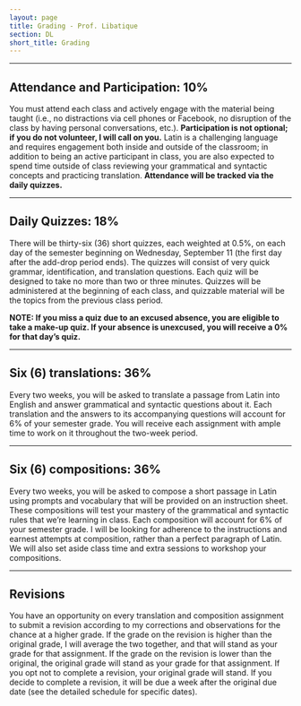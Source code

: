 ```yaml
---
layout: page
title: Grading - Prof. Libatique
section: DL
short_title: Grading
---
```


***

## Attendance and Participation: 10%
You must attend each class and actively engage with the material being taught (i.e., no distractions via cell phones or Facebook, no disruption of the class by having personal conversations, etc.). **Participation is not optional; if you do not volunteer, I will call on you.** Latin is a challenging language and requires engagement both inside and outside of the classroom; in addition to being an active participant in class, you are also expected to spend time outside of class reviewing your grammatical and syntactic concepts and practicing translation. **Attendance will be tracked via the daily quizzes.**

***

## Daily Quizzes: 18%
There will be thirty-six (36) short quizzes, each weighted at 0.5%, on each day of the semester beginning on Wednesday, September 11 (the first day after the add-drop period ends). The quizzes will consist of very quick grammar, identification, and translation questions. Each quiz will be designed to take no more than two or three minutes. Quizzes will be administered at the beginning of each class, and quizzable material will be the topics from the previous class period.

**NOTE: If you miss a quiz due to an excused absence, you are eligible to take a make-up quiz. If your absence is unexcused, you will receive a 0% for that day’s quiz.**

***

## Six (6) translations: 36%
Every two weeks, you will be asked to translate a passage from Latin into English and answer grammatical and syntactic questions about it. Each translation and the answers to its accompanying questions will account for 6% of your semester grade. You will receive each assignment with ample time to work on it throughout the two-week period.

***

## Six (6) compositions: 36%
Every two weeks, you will be asked to compose a short passage in Latin using prompts and vocabulary that will be provided on an instruction sheet. These compositions will test your mastery of the grammatical and syntactic rules that we’re learning in class. Each composition will account for 6% of your semester grade. I will be looking for adherence to the instructions and earnest attempts at composition, rather than a perfect paragraph of Latin. We will also set aside class time and extra sessions to workshop your compositions.

***

## Revisions
You have an opportunity on every translation and composition assignment to submit a revision according to my corrections and observations for the chance at a higher grade. If the grade on the revision is higher than the original grade, I will average the two together, and that will stand as your grade for that assignment. If the grade on the revision is lower than the original, the original grade will stand as your grade for that assignment. If you opt not to complete a revision, your original grade will stand. If you decide to complete a revision, it will be due a week after the original due date (see the detailed schedule for specific dates).
